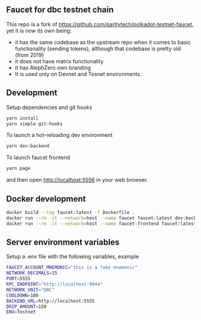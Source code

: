 ## Faucet for dbc testnet chain

This repo is a fork of https://github.com/paritytech/polkadot-testnet-faucet, yet it is now its
own being:

- it has the same codebase as the upstream repo when it comes to basic functionality (sending tokens),
  although that codebase is pretty old (from 2019)
- it does not have matrix functionality
- it has AlephZero own branding
- It is used only on Devnet and Tesnet environments.

## Development

Setup dependencies and git hooks

```bash
yarn install
yarn simple-git-hooks
```

To launch a hot-reloading dev environment

```bash
yarn dev:backend
```

To launch faucet frontend

```bash
yarn page
```

and then open [http://localhost:5556](http://localhost:5556) in your web browser.

## Docker development

```bash
docker build --tag faucet:latest -f Dockerfile .
docker run --rm -it --network=host --name faucet faucet:latest dev:backend
docker run --rm -it --network=host --name faucet-frontend faucet:latest page
```

## Server environment variables

Setup a .env file with the following variables, example

```bash
FAUCET_ACCOUNT_MNEMONIC="this is a fake mnemonic"
NETWORK_DECIMALS=15
PORT=5555
RPC_ENDPOINT="http://localhost:9944"
NETWORK_UNIT="DBC"
COOLDOWN=100
BACKEND_URL=http://localhost:5555
DRIP_AMOUNT=150
ENV=Testnet
```
